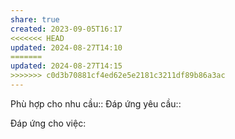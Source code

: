 ```yaml
---
share: true
created: 2023-09-05T16:17
<<<<<<< HEAD
updated: 2024-08-27T14:10
=======
updated: 2024-08-27T14:15
>>>>>>> c0d3b70881cf4ed62e5e2181c3211df89b86a3ac
---
```

Phù hợp cho nhu cầu:: 
Đáp ứng yêu cầu:: 

Đáp ứng cho việc:

